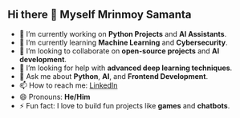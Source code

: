 ## Hi there 👋 Myself Mrinmoy Samanta

- 🔭 I’m currently working on **Python Projects** and **AI Assistants**.
- 🌱 I’m currently learning **Machine Learning** and **Cybersecurity**.
- 👯 I’m looking to collaborate on **open-source projects** and **AI development**.
- 🤔 I’m looking for help with **advanced deep learning techniques**.
- 💬 Ask me about **Python**, **AI**, and **Frontend Development**.
- 📫 How to reach me: [LinkedIn](https://www.linkedin.com/in/mrinmoy-samanta-b5b2172b2/)
- 😄 Pronouns: **He/Him**
- ⚡ Fun fact: I love to build fun projects like **games** and **chatbots**.
